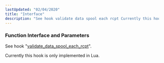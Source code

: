 ```yaml
---
lastUpdated: "02/04/2020"
title: "Interface"
description: "See hook validate data spool each rcpt Currently this hook is only implemented in Lua..."
---
```


### <a name="idp739504"></a> Function Interface and Parameters

See hook "[validate_data_spool_each_rcpt](/momentum/3/3-api/hooks-core-validate-data-spool-each-rcpt)".

Currently this hook is only implemented in Lua.